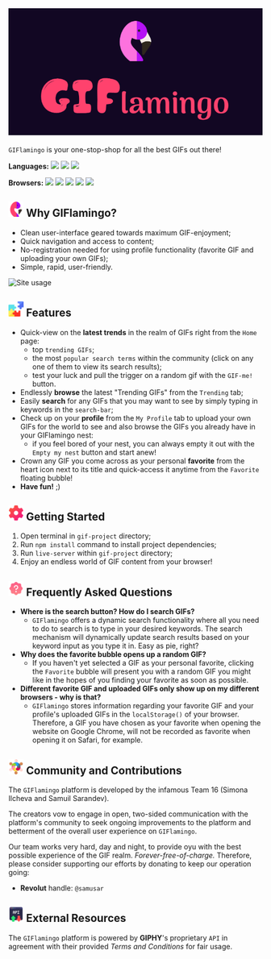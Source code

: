 <div style="display: flex; justify-content:center; margin-bottom:20px"><img src="/images/logo_readme.png" width="600"></div>

`GIFlamingo` is your one-stop-shop for all the best GIFs out there!

**Languages:** <img src="https://img.shields.io/badge/javascript-%23323330.svg?style=for-the-badge&logo=javascript&logoColor=%23F7DF1E" height="20"> <img src="https://img.shields.io/badge/html5-%23E34F26.svg?style=for-the-badge&logo=html5&logoColor=white" height="20"> <img src="https://img.shields.io/badge/css3-%231572B6.svg?style=for-the-badge&logo=css3&logoColor=white" height="20"> 

**Browsers:** <img src="https://img.shields.io/badge/Google%20Chrome-4285F4?style=for-the-badge&logo=GoogleChrome&logoColor=white" height="20"> <img src="https://img.shields.io/badge/Safari-000000?style=for-the-badge&logo=Safari&logoColor=white" height="20"> <img src="https://img.shields.io/badge/Edge-0078D7?style=for-the-badge&logo=Microsoft-edge&logoColor=white" height="20"> <img src="https://img.shields.io/badge/Firefox-FF7139?style=for-the-badge&logo=Firefox-Browser&logoColor=white" height="20"> <img src="https://img.shields.io/badge/Opera-FF1B2D?style=for-the-badge&logo=Opera&logoColor=white" height="20"> 

## <img src="/gif-project/images/output-onlinepngtools.png"  width="30" height="30"> Why GIFlamingo?

- Clean user-interface geared towards maximum GIF-enjoyment;
- Quick navigation and access to content;
- No-registration needed for using profile functionality (favorite GIF and uploading your own GIFs);
- Simple, rapid, user-friendly.

![Site usage](/images/site-use-gif.gif)

## <img src="/images/features.png"  width="30" height="30"> Features

- Quick-view on the **latest trends** in the realm of GIFs right from the `Home` page:
  - top `trending GIFs`;
  - the most `popular search terms` within the community (click on any one of them to view its search results);
  - test your luck and pull the trigger on a random gif with the `GIF-me!` button.
- Endlessly **browse** the latest "Trending GIFs" from the `Trending` tab;
- Easily **search** for any GIFs that you may want to see by simply typing in keywords in the `search-bar`;
- Check up on your **profile** from the `My Profile` tab to upload your own GIFs for the world to see and also browse the GIFs you already have in your GIFlamingo nest:
  - if you feel bored of your nest, you can always empty it out with the `Empty my nest` button and start anew!
- Crown any GIF you come across as your personal **favorite** from the heart icon next to its title and quick-access it anytime from the `Favorite` floating bubble!
- **Have fun!** ;)

## <img src="/images/setup.png"  width="30" height="30"> Getting Started

1. Open terminal in `gif-project` directory;
2. Run `npm install` command to install project dependencies;
3. Run `live-server` within `gif-project` directory;
4. Enjoy an endless world of GIF content from your browser!

## <img src="/images/faq.png"  width="30" height="30"> Frequently Asked Questions

- **Where is the search button? How do I search GIFs?**
  - `GIFlamingo` offers a dynamic search functionality where all you need to do to search is to type in your desired keywords. The search mechanism will dynamically update search results based on your keyword input as you type it in. Easy as pie, right?
- **Why does the favorite bubble opens up a random GIF?**
  - If you haven't yet selected a GIF as your personal favorite, clicking the `Favorite` bubble will present you with a random GIF you might like in the hopes of you finding your favorite as soon as possible.
- **Different favorite GIF and uploaded GIFs only show up on my different browsers - why is that?**
  - `GIFlamingo` stores information regarding your favorite GIF and your profile's uploaded GIFs in the `localStorage()` of your browser. Therefore, a GIF you have chosen as your favorite when opening the website on Google Chrome, will not be recorded as favorite when opening it on Safari, for example.

## <img src="/images/community.png"  width="30" height="30"> Community and Contributions

The `GIFlamingo` platform is developed by the infamous Team 16 (Simona Ilcheva and Samuil Sarandev).

The creators vow to engage in open, two-sided communication with the platform's community to seek ongoing improvements to the platform and betterment of the overall user experience on `GIFlamingo`.

Our team works very hard, day and night, to provide oyu with the best possible experience of the GIF realm. *Forever-free-of-charge.* Therefore, please consider supporting our efforts by donating to keep our operation going:

- **Revolut** handle: `@samusar`

## <img src="/images/api.png"  width="30" height="30"> External Resources

The `GIFlamingo` platform is powered by **GIPHY**'s proprietary `API` in agreement with their provided *Terms and Conditions* for fair usage.